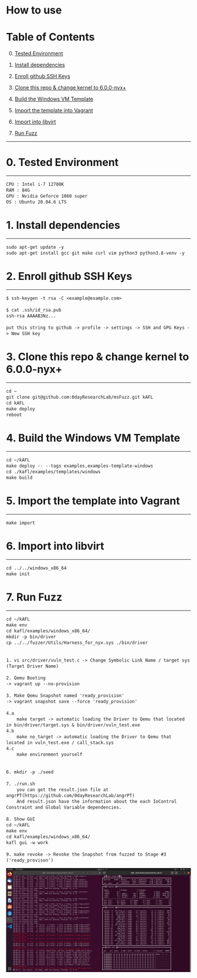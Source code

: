 # How to use

# Table of Contents
0. [Tested Environment](#section-0)
1. [Install dependencies](#section-1)
2. [Enroll github SSH Keys](#section-2)

3. [Clone this repo & change kernel to 6.0.0-nyx+](#section-3)
4. [Build the Windows VM Template](#section-4)
5. [Import the template into Vagrant](#section-5)
6. [Import into libvirt](#section-6)
7. [Run Fuzz](#section-7)


****
# 0. Tested Environment <a name="section-0"></a>
----------------------------------
```
CPU : Intel i-7 12700K
RAM : 84G
GPU : Nvidia Geforce 1060 super
OS : Ubuntu 20.04.6 LTS
```

# 1. Install dependencies <a name="section-1"></a>
----------------------------------
```
sudo apt-get update -y
sudo apt-get install gcc git make curl vim python3 python3.8-venv -y
```


# 2. Enroll github SSH Keys <a name="section-2"></a>
----------------------------------
```
$ ssh-keygen -t rsa -C <example@example.com>

$ cat .ssh/id_rsa.pub
ssh-rsa AAAAB3Nz...

put this string to github -> profile -> settings -> SSH and GPG Keys -> New SSH key
```



# 3. Clone this repo & change kernel to 6.0.0-nyx+ <a name="section-3"></a>
----------------------------------
```
cd ~
git clone git@github.com:0dayResearchLab/msFuzz.git kAFL
cd kAFL
make deploy
reboot
```

# 4. Build the Windows VM Template <a name="section-4"></a>
----------------------------------
```
cd ~/kAFL
make deploy -- --tags examples,examples-template-windows
cd ./kafl/examples/templates/windows
make build
```


# 5. Import the template into Vagrant <a name="section-5"></a>
----------------------------------
```
make import
```


# 6. Import into libvirt <a name="section-6"></a>
----------------------------------
```
cd ../../windows_x86_64
make init
```


# 7. Run Fuzz <a name="section-7"></a>
----------------------------------
```
cd ~/kAFL
make env
cd kafl/examples/windows_x86_64/
mkdir -p bin/driver 
cp ../../fuzzer/Utils/Harness_for_nyx.sys ./bin/driver


1. vi src/driver/vuln_test.c -> Change Symbolic Link Name / target sys (Target Driver Name)

2. Qemu Booting
-> vagrant up --no-provision

3. Make Qemu Snapshot named 'ready_provision'
-> vagrant snapshot save --force 'ready_provision'

4.a
    make target -> automatic loading the Driver to Qemu that located in bin/driver/target.sys & bin/driver/vuln_test.exe
4.b
    make no_target -> automatic loading the Driver to Qemu that located in vuln_test.exe / call_stack.sys
4.c
    make environment yourself


6. mkdir -p ./seed

7. ./run.sh
    you can get the result.json file at angrPT(https://github.com/0dayResearchLab/angrPT)
    And result.json have the information about the each IoControl Constraint and Global Variable dependencies.

8. Show GUI
cd ~/kAFL
make env
cd kafl/examples/windows_x86_64/
kafl gui -w work

9. make revoke -> Revoke the Snapshot from fuzzed to Stage #3 ('ready_provison')
```


![Fuzz Success](fuzzing.png?raw=true)

